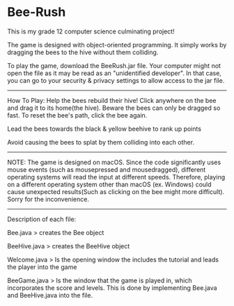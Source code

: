 # Bee-Rush
This is my grade 12 computer science culminating project! 

The game is designed with object-oriented programming. It simply works by dragging the bees to the hive without them colliding.

To play the game, download the BeeRush.jar file. Your computer might not open the file as it may be read as an "unidentified developer". In that case, you can go to your security & privacy settings to allow access to the jar file.

-----------------------------------------------------------------------
How To Play:
Help the bees rebuild their hive! Click anywhere on the bee and drag it to its home(the hive).
Beware the bees can only be dragged so fast. To reset the bee's path, click the bee again.

Lead the bees towards the black & yellow beehive to rank up points

Avoid causing the bees to splat by them colliding into each other. 

-----------------------------------------------------------------------
NOTE: The game is designed on macOS. Since the code significantly uses mouse events (such as mousepressed and mousedragged), 
different operating systems will read the input at different speeds. Therefore, playing on a different operating system other than macOS (ex. Windows) could cause unexpected results(Such as clicking on the bee might more difficult). Sorry for the inconvenience.

-----------------------------------------------------------------------
Description of each file:

Bee.java > creates the Bee object

BeeHive.java > creates the BeeHive object

Welcome.java > Is the opening window the includes the tutorial and leads the player into the game

BeeGame.java > Is the window that the game is played in, which incorporates the score and levels. This is done by implementing Bee.java and BeeHive.java into the file. 

